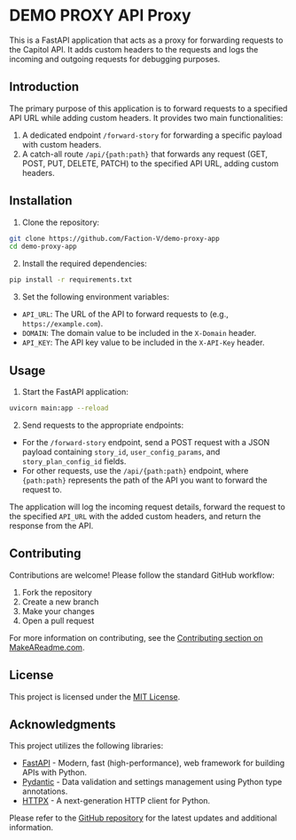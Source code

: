 
# DEMO PROXY API Proxy

This is a FastAPI application that acts as a proxy for forwarding requests to the Capitol API. It adds custom headers to the requests and logs the incoming and outgoing requests for debugging purposes.

## Introduction

The primary purpose of this application is to forward requests to a specified API URL while adding custom headers. It provides two main functionalities:

1. A dedicated endpoint `/forward-story` for forwarding a specific payload with custom headers.
2. A catch-all route `/api/{path:path}` that forwards any request (GET, POST, PUT, DELETE, PATCH) to the specified API URL, adding custom headers.

## Installation

1. Clone the repository:

```bash
git clone https://github.com/Faction-V/demo-proxy-app
cd demo-proxy-app
```

2. Install the required dependencies:

```bash
pip install -r requirements.txt
```

3. Set the following environment variables:

- `API_URL`: The URL of the API to forward requests to (e.g., `https://example.com`).
- `DOMAIN`: The domain value to be included in the `X-Domain` header.
- `API_KEY`: The API key value to be included in the `X-API-Key` header.

## Usage

1. Start the FastAPI application:

```bash
uvicorn main:app --reload
```

2. Send requests to the appropriate endpoints:

- For the `/forward-story` endpoint, send a POST request with a JSON payload containing `story_id`, `user_config_params`, and `story_plan_config_id` fields.
- For other requests, use the `/api/{path:path}` endpoint, where `{path:path}` represents the path of the API you want to forward the request to.

The application will log the incoming request details, forward the request to the specified `API_URL` with the added custom headers, and return the response from the API.

## Contributing

Contributions are welcome! Please follow the standard GitHub workflow:

1. Fork the repository
2. Create a new branch
3. Make your changes
4. Open a pull request

For more information on contributing, see the [Contributing section on MakeAReadme.com](https://www.makeareadme.com/#contributing).

## License

This project is licensed under the [MIT License](LICENSE).

## Acknowledgments

This project utilizes the following libraries:

- [FastAPI](https://fastapi.tiangolo.com/) - Modern, fast (high-performance), web framework for building APIs with Python.
- [Pydantic](https://pydantic-docs.helpmanual.io/) - Data validation and settings management using Python type annotations.
- [HTTPX](https://www.python-httpx.org/) - A next-generation HTTP client for Python.

Please refer to the [GitHub repository](https://github.com/your-repo/api-proxy) for the latest updates and additional information.
